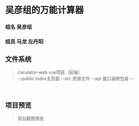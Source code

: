 # 吴彦组的万能计算器
### 组名 吴彦组
### 组员 马龙 左丹阳

## 文件系统

> caculator-web vue项目（前端）<br />
--public index主页面
--src 资源文件
  --api 接口调用包装
  --

<br/>

## 项目预览

> 前台截图预览

<br/>
